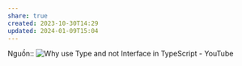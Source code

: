 ```yaml
---
share: true
created: 2023-10-30T14:29
updated: 2024-01-09T15:04
---
```

Nguồn:: ![Why use Type and not Interface in TypeScript - YouTube](https://www.youtube.com/watch?v=Idf0zh9f3qQ&lc=UgxfYYiGoHCcnsqUTR54AaABAg)